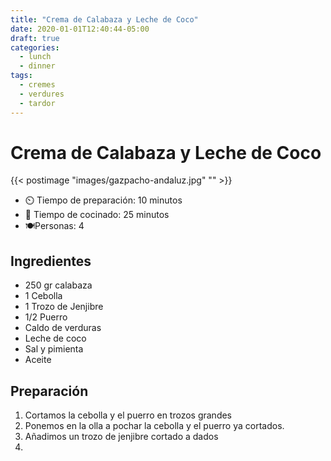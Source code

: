 ```yaml
---
title: "Crema de Calabaza y Leche de Coco"
date: 2020-01-01T12:40:44-05:00
draft: true 
categories: 
  - lunch 
  - dinner 
tags: 
  - cremes
  - verdures 
  - tardor
---
```


# Crema de Calabaza y Leche de Coco 

{{< postimage "images/gazpacho-andaluz.jpg" "" >}}


- ⏲️  Tiempo de preparación: 10 minutos  
- 🍳 Tiempo de cocinado: 25 minutos 
- 🍽️Personas: 4       

## Ingredientes

- 250 gr calabaza 
- 1 Cebolla 
- 1 Trozo de Jenjibre
- 1/2 Puerro
- Caldo de verduras
- Leche de coco
- Sal y pimienta 
- Aceite 



## Preparación

1. Cortamos la cebolla y el puerro en trozos grandes 
2. Ponemos en la olla a pochar la cebolla y el puerro ya cortados.
3. Añadimos un trozo de jenjibre cortado a dados 
4. 


